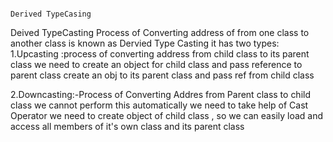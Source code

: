                                                                                           Derived TypeCasing
Deived TypeCasting Process of Converting address of from one class to another class is known as Dervied Type Casting
it has two types:
 1.Upcasting :process of converting address from child class to its parent class 
                   we need to create an object for child class  and pass reference to parent class
                   create an obj to its parent class and pass ref from child class
    
  2.Downcasting:-Process of Converting Addres from Parent class to child class
                    we cannot perform this automatically
                    we need to take help of Cast Operator 
                    we need to create object of child class , so we can easily load and access  all members of it's own  class and its parent class

